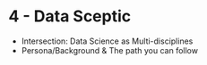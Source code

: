# 4 - Data Sceptic



* Intersection: Data Science as Multi-disciplines
* Persona/Background & The path you can follow

